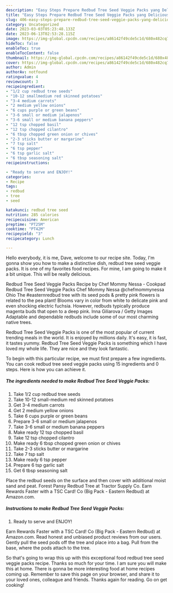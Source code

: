 ```yaml
---
description: "Easy Steps Prepare Redbud Tree Seed Veggie Packs yang Delicious}"
title: "Easy Steps Prepare Redbud Tree Seed Veggie Packs yang Delicious}"
slug: 406-easy-steps-prepare-redbud-tree-seed-veggie-packs-yang-delicious
category: Uncategorized
date: 2023-03-03T05:23:48.133Z
date: 2023-06-13T02:53:28.115Z
image: https://img-global.cpcdn.com/recipes/a86142f49cde5c1d/680x482cq70/redbud-tree-seed-veggie-packs-recipe-main-photo.jpg
hideToc: false
enableToc: true
enableTocContent: false
thumbnail: https://img-global.cpcdn.com/recipes/a86142f49cde5c1d/680x482cq70/redbud-tree-seed-veggie-packs-recipe-main-photo.jpg
cover: https://img-global.cpcdn.com/recipes/a86142f49cde5c1d/680x482cq70/redbud-tree-seed-veggie-packs-recipe-main-photo.jpg
author: Admin
authorAv: notfound
ratingvalue: 4
reviewcount: 3
recipeingredient:
- "1/2 cup redbud tree seeds"
- "10-12 smallmedium red skinned potatoes"
- "3-4 medium carrots"
- "2 medium yellow onions"
- "6 cups purple or green beans"
- "3-6 small or medium jalapenos"
- "3-6 small or medium banana peppers"
- "12 tsp chopped basil"
- "12 tsp chopped cilantro"
- "6 tbsp chopped green onion or chives"
- "2-3 sticks butter or margarine"
- "7 tsp salt"
- "6 tsp pepper"
- "6 tsp garlic salt"
- "6 tbsp seasoning salt"
recipeinstructions:

- "Ready to serve and ENJOY!"
categories:
- Recipe
tags:
- redbud
- tree
- seed

katakunci: redbud tree seed 
nutrition: 285 calories
recipecuisine: American
preptime: "PT25M"
cooktime: "PT42M"
recipeyield: "3"
recipecategory: Lunch

---
```



Hello everybody, it is me, Dave, welcome to our recipe site. Today, I'm gonna show you how to make a distinctive dish, redbud tree seed veggie packs. It is one of my favorites food recipes. For mine, I am going to make it a bit unique. This will be really delicious.

Redbud Tree Seed Veggie Packs Recipe by Chef Mommy Nessa - Cookpad Redbud Tree Seed Veggie Packs Chef Mommy Nessa @chefmommynessa Ohio The #easternredbud tree with its seed pods &amp; pretty pink flowers is related to the pea plant! Blooms vary in color from white to delicate pink and even shocking electric fuchsia. However, redbuds typically produce magenta buds that open to a deep pink. Inna Giliarova / Getty Images Adaptable and dependable redbuds include some of our most charming native trees.

Redbud Tree Seed Veggie Packs is one of the most popular of current trending meals in the world. It is enjoyed by millions daily. It's easy, it is fast, it tastes yummy. Redbud Tree Seed Veggie Packs is something which I have loved my whole life. They are nice and they look fantastic.


To begin with this particular recipe, we must first prepare a few ingredients. You can cook redbud tree seed veggie packs using 15 ingredients and 0 steps. Here is how you can achieve it.

<!--inarticleads1-->

##### The ingredients needed to make Redbud Tree Seed Veggie Packs:

1. Take 1/2 cup redbud tree seeds
1. Take 10-12 small-medium red skinned potatoes
1. Get 3-4 medium carrots
1. Get 2 medium yellow onions
1. Take 6 cups purple or green beans
1. Prepare 3-6 small or medium jalapenos
1. Take 3-6 small or medium banana peppers
1. Make ready 12 tsp chopped basil
1. Take 12 tsp chopped cilantro
1. Make ready 6 tbsp chopped green onion or chives
1. Take 2-3 sticks butter or margarine
1. Take 7 tsp salt
1. Make ready 6 tsp pepper
1. Prepare 6 tsp garlic salt
1. Get 6 tbsp seasoning salt


Place the redbud seeds on the surface and then cover with additional moist sand and peat. Forest Pansy Redbud Tree at Tractor Supply Co. Earn Rewards Faster with a TSC Card! Co (Big Pack - Eastern Redbud) at Amazon.com. 

<!--inarticleads2-->

##### Instructions to make Redbud Tree Seed Veggie Packs:


1. Ready to serve and ENJOY!

Earn Rewards Faster with a TSC Card! Co (Big Pack - Eastern Redbud) at Amazon.com. Read honest and unbiased product reviews from our users. Gently pull the seed pods off the tree and place into a bag. Pull from the base, where the pods attach to the tree. 

So that's going to wrap this up with this exceptional food redbud tree seed veggie packs recipe. Thanks so much for your time. I am sure you will make this at home. There is gonna be more interesting food at home recipes coming up. Remember to save this page on your browser, and share it to your loved ones, colleague and friends. Thanks again for reading. Go on get cooking!
